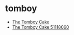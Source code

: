 # tomboy

 * [The Tomboy Cake](../../index/t/the-tomboy-cake-51118060.json)
 * [The Tomboy Cake 51118060](../../index/t/the-tomboy-cake-51118060.json)
